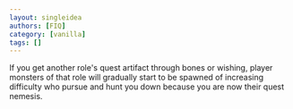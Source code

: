 ```yaml
---
layout: singleidea
authors: [FIQ]
category: [vanilla]
tags: []
---
```

If you get another role's quest artifact through bones or wishing, player monsters of that role will gradually start to be spawned of increasing difficulty who pursue and hunt you down because you are now their quest nemesis.

